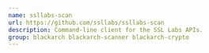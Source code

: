 ```yaml
---
name: ssllabs-scan
url: https://github.com/ssllabs/ssllabs-scan
description: Command-line client for the SSL Labs APIs.
group: blackarch blackarch-scanner blackarch-crypto
---
```

